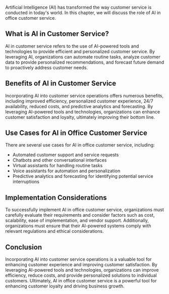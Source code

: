 
Artificial Intelligence (AI) has transformed the way customer service is conducted in today's world. In this chapter, we will discuss the role of AI in office customer service.

What is AI in Customer Service?
-------------------------------

AI in customer service refers to the use of AI-powered tools and technologies to provide efficient and personalized customer service. By leveraging AI, organizations can automate routine tasks, analyze customer data to provide personalized recommendations, and forecast future demand to proactively address customer needs.

Benefits of AI in Customer Service
----------------------------------

Incorporating AI into customer service operations offers numerous benefits, including improved efficiency, personalized customer experience, 24/7 availability, reduced costs, and predictive analytics and forecasting. By leveraging AI-powered tools and technologies, organizations can enhance customer satisfaction and loyalty, ultimately improving their bottom line.

Use Cases for AI in Office Customer Service
-------------------------------------------

There are several use cases for AI in office customer service, including:

* Automated customer support and service requests
* Chatbots and other conversational interfaces
* Virtual assistants for handling routine tasks
* Voice assistants for automation and personalization
* Predictive analytics and forecasting for identifying potential service interruptions

Implementation Considerations
-----------------------------

To successfully implement AI in office customer service, organizations must carefully evaluate their requirements and consider factors such as cost, scalability, ease of implementation, and vendor support. Additionally, organizations must ensure that their AI-powered systems comply with relevant regulations and ethical considerations.

Conclusion
----------

Incorporating AI into customer service operations is a valuable tool for enhancing customer experience and improving customer satisfaction. By leveraging AI-powered tools and technologies, organizations can improve efficiency, reduce costs, and provide personalized solutions to individual customers. Ultimately, AI in office customer service is a powerful tool for enhancing customer loyalty and driving business growth.
